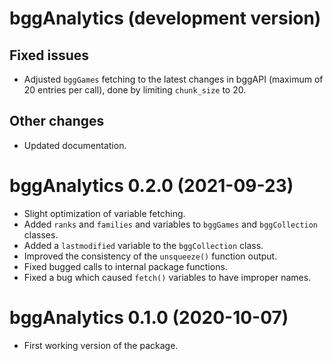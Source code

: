 # bggAnalytics (development version)

## Fixed issues
* Adjusted `bggGames` fetching to the latest changes in bggAPI (maximum of 20
entries per call), done by limiting `chunk_size` to 20.

## Other changes
* Updated documentation.


# bggAnalytics 0.2.0 (2021-09-23)

* Slight optimization of variable fetching.
* Added `ranks` and `families` and  variables to `bggGames` and `bggCollection` classes.
* Added a `lastmodified` variable to the `bggCollection` class.
* Improved the consistency of the `unsqueeze()` function output.
* Fixed bugged calls to internal package functions.
* Fixed a bug which caused `fetch()` variables to have improper names.


# bggAnalytics 0.1.0 (2020-10-07)

* First working version of the package.

